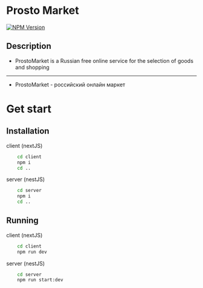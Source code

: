 # Prosto Market

<a href="https://www.npmjs.com/~nestjscore" target="_blank"><img src="https://img.shields.io/npm/v/@nestjs/core.svg" alt="NPM Version" /></a>


## Description

* ProstoMarket is a Russian free online service for the selection of goods and shopping
---
* ProstoMarket - российский онлайн маркет

# Get start

## Installation
client (nextJS)
```bash 
    cd client
    npm i
    cd ..
```
server (nestJS)
```bash 
    cd server
    npm i
    cd ..
```

## Running
client (nextJS)
```bash 
    cd client
    npm run dev
```
server (nestJS)
```bash 
    cd server
    npm run start:dev
```


